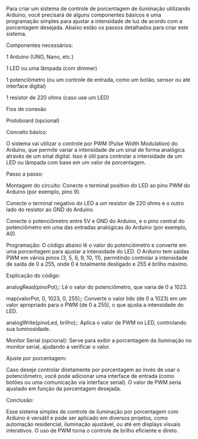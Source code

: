 Para criar um sistema de controle de porcentagem de iluminação utilizando Arduino, você precisará de alguns componentes básicos e uma programação simples para ajustar a intensidade de luz de acordo com a porcentagem desejada. Abaixo estão os passos detalhados para criar este sistema.

Componentes necessários:

1 Arduino (UNO, Nano, etc.)

1 LED ou uma lâmpada (com dimmer)

1 potenciômetro (ou um controle de entrada, como um botão, sensor ou até interface digital)

1 resistor de 220 ohms (caso use um LED)

Fios de conexão

Protoboard (opcional)

Conceito básico:

O sistema vai utilizar o controle por PWM (Pulse Width Modulation) do Arduino, que permite variar a intensidade de um sinal de forma analógica através de um sinal digital. Isso é útil para controlar a intensidade de um LED ou lâmpada com base em um valor de porcentagem.

Passo a passo:

Montagem do circuito:
Conecte o terminal positivo do LED ao pino PWM do Arduino (por exemplo, pino 9).

Conecte o terminal negativo do LED a um resistor de 220 ohms e o outro lado do resistor ao GND do Arduino.

Conecte o potenciômetro entre 5V e GND do Arduino, e o pino central do potenciômetro em uma das entradas analógicas do Arduino (por exemplo, A0).

Programação:
O código abaixo lê o valor do potenciômetro e converte em uma porcentagem para ajustar a intensidade do LED. O Arduino tem saídas PWM em vários pinos (3, 5, 6, 9, 10, 11), permitindo controlar a intensidade de saída de 0 a 255, onde 0 é totalmente desligado e 255 é brilho máximo.

Explicação do código:

analogRead(pinoPot);: Lê o valor do potenciômetro, que varia de 0 a 1023.

map(valorPot, 0, 1023, 0, 255);: Converte o valor lido (de 0 a 1023) em um valor apropriado para o PWM (de 0 a 255), o que ajusta a intensidade do LED.

analogWrite(pinoLed, brilho);: Aplica o valor de PWM no LED, controlando sua luminosidade.

Monitor Serial (opcional): Serve para exibir a porcentagem da iluminação no monitor serial, ajudando a verificar o valor.

Ajuste por porcentagem:

Caso deseje controlar diretamente por porcentagem ao invés de usar o potenciômetro, você pode adicionar uma interface de entrada (como botões ou uma comunicação via interface serial). O valor de PWM seria ajustado em função da porcentagem desejada.

Conclusão:

Esse sistema simples de controle de iluminação por porcentagem com Arduino é versátil e pode ser aplicado em diversos projetos, como automação residencial, iluminação ajustável, ou até em displays visuais interativos. O uso de PWM torna o controle de brilho eficiente e direto.
